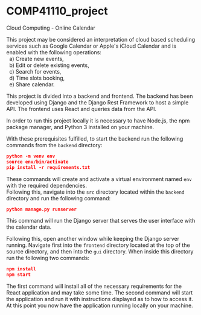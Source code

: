 # COMP41110_project
Cloud Computing - Online Calendar

This project may be considered an interpretation of cloud based scheduling services such as Google Calendar or Apple's iCloud Calendar and is enabled with the following operations:\
&nbsp; a)	Create new events,\
&nbsp; b)	Edit or delete existing events,\
&nbsp; c)	Search for events,\
&nbsp; d)	Time slots booking,\
&nbsp; e)	Share calendar.

This project is divided into a backend and frontend. The backend has been developed using Django and the Django Rest Framework to host a simple API. The frontend uses React and queries data from the API.

In order to run this project locally it is necessary to have Node.js, the npm package manager, and Python 3 installed on your machine. 

With these prerequisites fulfilled, to start the backend run the following commands from the ```backend``` directory:
```json
python -m venv env
source env/bin/activate
pip install -r requirements.txt
```
These commands will create and activate a virtual environment named ```env``` with the required dependencies.\
Following this, navigate into the ```src``` directory located within the ```backend``` directory and run the following command:
```json
python manage.py runserver
```
This command will run the Django server that serves the user interface with the calendar data.


Following this, open another window while keeping the Django server running. Navigate first into the ```frontend``` directory located at the top of the source directory, and then into the ```gui``` directory. When inside this directory run the following two commands:
```json
npm install
npm start
```

The first command will install all of the necessary requirements for the React application and may take some time. The second command will start the application and run it with instructions displayed as to how to access it. At this point you now have the application running locally on your machine. 
